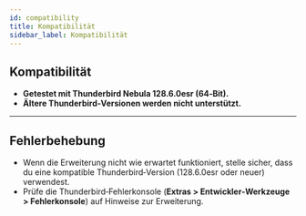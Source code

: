 ```yaml
---
id: compatibility
title: Kompatibilität
sidebar_label: Kompatibilität
---
```


## Kompatibilität

- **Getestet mit Thunderbird Nebula 128.6.0esr (64‑Bit).**
- **Ältere Thunderbird‑Versionen werden nicht unterstützt.**

---

## Fehlerbehebung

- Wenn die Erweiterung nicht wie erwartet funktioniert, stelle sicher, dass du eine kompatible Thunderbird‑Version (128.6.0esr oder neuer) verwendest.
- Prüfe die Thunderbird‑Fehlerkonsole (**Extras > Entwickler‑Werkzeuge > Fehlerkonsole**) auf Hinweise zur Erweiterung.
